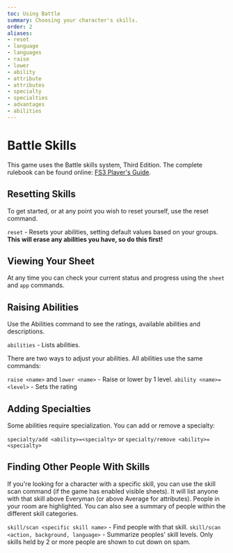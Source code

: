 ```yaml
---
toc: Using Battle
summary: Choosing your character's skills.
order: 2
aliases:
- reset
- language
- languages
- raise
- lower
- ability
- attribute
- attributes
- specialty
- specialties
- advantages
- abilities
---
```

# Battle Skills

This game uses the Battle skills system, Third Edition.  The complete rulebook can be found online: [FS3 Player's Guide](http://www.aresmush.com/fs3/fs3-3).

## Resetting Skills

To get started, or at any point you wish to reset yourself, use the reset command.

`reset` - Resets your abilities, setting default values based on your groups.
         **This will erase any abilities you have, so do this first!**

## Viewing Your Sheet

At any time you can check your current status and progress using the `sheet` and `app` commands.

## Raising Abilities

Use the Abilities command to see the ratings, available abilities and descriptions.

`abilities` - Lists abilities.

There are two ways to adjust your abilities.  All abilities use the same commands:   

`raise <name>` and `lower <name>` - Raise or lower by 1 level.
`ability <name>=<level>` - Sets the rating

## Adding Specialties

Some abilities require specialization.  You can add or remove a specialty:

`specialty/add <ability>=<specialty>` or `specialty/remove <ability>=<specialty>`

## Finding Other People With Skills

If you're looking for a character with a specific skill, you can use the skill scan command (if the game has enabled visible sheets).  It will list anyone with that skill above Everyman (or above Average for attributes).  People in your room are highlighted.  You can also see a summary of people within the different skill categories.

`skill/scan <specific skill name>` - Find people with that skill.
`skill/scan <action, background, language>` - Summarize peoples' skill levels. Only skills held by 2 or more people are shown to cut down on spam.
